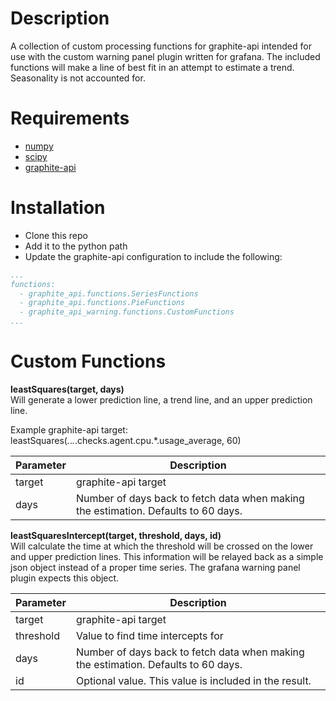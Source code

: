 Description
===========

A collection of custom processing functions for graphite-api intended for use
with the custom warning panel plugin written for grafana. The included
functions will make a line of best fit in an attempt to estimate a trend.
Seasonality is not accounted for.

Requirements
============
* [numpy](http://www.numpy.org/)
* [scipy](http://www.scipy.org/)
* [graphite-api](http://graphite-api.readthedocs.org/en/latest/)

Installation
============

* Clone this repo
* Add it to the python path
* Update the graphite-api configuration to include the following:

```yaml
...
functions:
  - graphite_api.functions.SeriesFunctions
  - graphite_api.functions.PieFunctions
  - graphite_api_warning.functions.CustomFunctions
...
```

Custom Functions
================

**leastSquares(target, days)**  
Will generate a lower prediction line, a trend line, and an upper prediction
line.

Example graphite-api target: leastSquares(*.*.*.*.checks.agent.cpu.*.usage_average, 60)

| Parameter | Description |
| --------- | ----------- |
| target    | graphite-api target|
| days      | Number of days back to fetch data when making the estimation. Defaults to 60 days. |


**leastSquaresIntercept(target, threshold, days, id)**  
Will calculate the time at which the threshold will be crossed on the lower
and upper prediction lines. This information will be relayed back as a simple
json object instead of a proper time series. The grafana warning panel plugin
expects this object.

| Parameter | Description |
| --------- | ----------- |
| target    | graphite-api target |
| threshold | Value to find time intercepts for |
| days      | Number of days back to fetch data when making the estimation. Defaults to 60 days. |
| id        | Optional value. This value is included in the result. |
